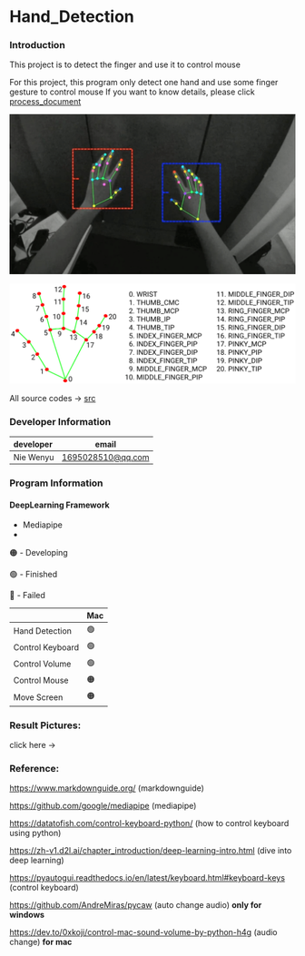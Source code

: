 # Hand_Detection

### Introduction

This project is to detect the finger and use it to control mouse

For this project, this program only detect one hand and use some finger gesture to control mouse
If you want to know details, please click [process_document](process_doc)

![zh](finger_detection.png)

![zh](hands_landmarks.png)

All source codes -> [src](src)

### Developer Information

| developer | email             |
|:----------|-------------------|
| Nie Wenyu | 1695028510@qq.com |

### Program Information

#### DeepLearning Framework

* Mediapipe 
* 
🟠 - Developing
 
🟢 - Finished

🔴 - Failed

|                  | Mac  | 
|:-----------------|------|
| Hand Detection   | 🟢   |   
| Control Keyboard | 🟢   |     
| Control Volume   | 🟢   |    
| Control Mouse    | 🟠   |    
| Move Screen      | 🟠     |



### Result Pictures:

click here ->

### Reference:

https://www.markdownguide.org/ (markdownguide)

https://github.com/google/mediapipe (mediapipe)

https://datatofish.com/control-keyboard-python/ (how to control keyboard using python)

https://zh-v1.d2l.ai/chapter_introduction/deep-learning-intro.html (dive into deep learning)

https://pyautogui.readthedocs.io/en/latest/keyboard.html#keyboard-keys (control keyboard)

https://github.com/AndreMiras/pycaw (auto change audio) **only for windows**

https://dev.to/0xkoji/control-mac-sound-volume-by-python-h4g (audio change) **for mac**

